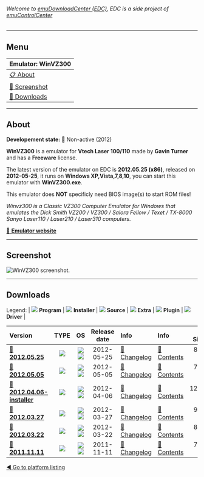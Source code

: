 ###### Welcome to [emuDownloadCenter (EDC)](https://github.com/PhoenixInteractiveNL/emuDownloadCenter/wiki/), EDC is a side project of [emuControlCenter](https://github.com/PhoenixInteractiveNL/emuControlCenter/wiki/)
***
## Menu
| **Emulator: WinVZ300** |
|:---------|
| [:clipboard: About](#about) |
| [:sunrise: Screenshot](#screenshot) |
| [:floppy_disk: Downloads](#downloads) |
***
## About
**Developement state:** :red_circle: Non-active (2012)

**WinVZ300** is a emulator for **Vtech Laser 100/110** made by **Gavin Turner** and has a **Freeware** license.

The latest version of the emulator on EDC is **2012.05.25 (x86)**, released on **2012-05-25**, it runs on **Windows XP,Vista,7,8,10**, you can start this emulator with **WinVZ300.exe**.

This emulator does **NOT** specificly need BIOS image(s) to start ROM files!

_Winvz300 is a Classic VZ300 Computer Emulator for Windows that emulates the Dick Smith VZ200 / VZ300 / Salora Fellow / Texet / TX-8000 Sanyo Laser110 / Laser210 / Laser310 computers._

[:link: **Emulator website**](http://emutopia.com/vzalive.bluebilby.com/winvz300/)
***
## Screenshot
![](https://raw.githubusercontent.com/PhoenixInteractiveNL/emuDownloadCenter/master/hooks/winvz300/emulator_screen_01.jpg "WinVZ300 screenshot.")
***
## Downloads
Legend:
| ![](https://raw.githubusercontent.com/wiki/PhoenixInteractiveNL/emuDownloadCenter/images_misc/icon_program_24.png) **Program** | 
![](https://raw.githubusercontent.com/wiki/PhoenixInteractiveNL/emuDownloadCenter/images_misc/icon_installer_24.png) **Installer** | 
![](https://raw.githubusercontent.com/wiki/PhoenixInteractiveNL/emuDownloadCenter/images_misc/icon_source_code_24.png) **Source** | 
![](https://raw.githubusercontent.com/wiki/PhoenixInteractiveNL/emuDownloadCenter/images_misc/icon_extra_24.png) **Extra** | 
![](https://raw.githubusercontent.com/wiki/PhoenixInteractiveNL/emuDownloadCenter/images_misc/icon_plugin_24.png) **Plugin** | 
![](https://raw.githubusercontent.com/wiki/PhoenixInteractiveNL/emuDownloadCenter/images_misc/icon_driver_24.png) **Driver** | 
 
 
| Version  | TYPE | OS | Release date  | Info       | Info       | DL Size    |
|:---------|:----:|:--:|:-------------:|:-----------|:-----------|-----------:|
| [:floppy_disk: **2012.05.25**](https://github.com/PhoenixInteractiveNL/edc-repo0002/raw/master/winvz300/2012.05.25.7z) | ![](https://raw.githubusercontent.com/wiki/PhoenixInteractiveNL/emuDownloadCenter/images_misc/icon_program_24.png) | ![](https://raw.githubusercontent.com/wiki/PhoenixInteractiveNL/emuDownloadCenter/images_misc/logo_windows_24.png)![](https://raw.githubusercontent.com/wiki/PhoenixInteractiveNL/emuDownloadCenter/images_misc/icon_32-bit_24.png) | 2012-05-25 | [:page_facing_up: Changelog](https://github.com/PhoenixInteractiveNL/edc-repo0002/blob/master/winvz300/2012.05.25_changelog.txt) | [:mag_right: Contents](https://github.com/PhoenixInteractiveNL/edc-repo0002/blob/master/winvz300/2012.05.25_contents.txt) | 879 KB |
| [:floppy_disk: **2012.05.05**](https://github.com/PhoenixInteractiveNL/edc-repo0002/raw/master/winvz300/2012.05.05.7z) | ![](https://raw.githubusercontent.com/wiki/PhoenixInteractiveNL/emuDownloadCenter/images_misc/icon_program_24.png) | ![](https://raw.githubusercontent.com/wiki/PhoenixInteractiveNL/emuDownloadCenter/images_misc/logo_windows_24.png)![](https://raw.githubusercontent.com/wiki/PhoenixInteractiveNL/emuDownloadCenter/images_misc/icon_32-bit_24.png) | 2012-05-05 | [:page_facing_up: Changelog](https://github.com/PhoenixInteractiveNL/edc-repo0002/blob/master/winvz300/2012.05.05_changelog.txt) | [:mag_right: Contents](https://github.com/PhoenixInteractiveNL/edc-repo0002/blob/master/winvz300/2012.05.05_contents.txt) | 728 KB |
| [:floppy_disk: **2012.04.06-installer**](https://github.com/PhoenixInteractiveNL/edc-repo0002/raw/master/winvz300/2012.04.06-installer.7z) | ![](https://raw.githubusercontent.com/wiki/PhoenixInteractiveNL/emuDownloadCenter/images_misc/icon_installer_24.png) | ![](https://raw.githubusercontent.com/wiki/PhoenixInteractiveNL/emuDownloadCenter/images_misc/logo_windows_24.png)![](https://raw.githubusercontent.com/wiki/PhoenixInteractiveNL/emuDownloadCenter/images_misc/icon_32-bit_24.png) | 2012-04-06 | [:page_facing_up: Changelog](https://github.com/PhoenixInteractiveNL/edc-repo0002/blob/master/winvz300/2012.04.06-installer_changelog.txt) | [:mag_right: Contents](https://github.com/PhoenixInteractiveNL/edc-repo0002/blob/master/winvz300/2012.04.06-installer_contents.txt) | 1226 KB |
| [:floppy_disk: **2012.03.27**](https://github.com/PhoenixInteractiveNL/edc-repo0002/raw/master/winvz300/2012.03.27.7z) | ![](https://raw.githubusercontent.com/wiki/PhoenixInteractiveNL/emuDownloadCenter/images_misc/icon_program_24.png) | ![](https://raw.githubusercontent.com/wiki/PhoenixInteractiveNL/emuDownloadCenter/images_misc/logo_windows_24.png)![](https://raw.githubusercontent.com/wiki/PhoenixInteractiveNL/emuDownloadCenter/images_misc/icon_32-bit_24.png) | 2012-03-27 | [:page_facing_up: Changelog](https://github.com/PhoenixInteractiveNL/edc-repo0002/blob/master/winvz300/2012.03.27_changelog.txt) | [:mag_right: Contents](https://github.com/PhoenixInteractiveNL/edc-repo0002/blob/master/winvz300/2012.03.27_contents.txt) | 913 KB |
| [:floppy_disk: **2012.03.22**](https://github.com/PhoenixInteractiveNL/edc-repo0002/raw/master/winvz300/2012.03.22.7z) | ![](https://raw.githubusercontent.com/wiki/PhoenixInteractiveNL/emuDownloadCenter/images_misc/icon_program_24.png) | ![](https://raw.githubusercontent.com/wiki/PhoenixInteractiveNL/emuDownloadCenter/images_misc/logo_windows_24.png)![](https://raw.githubusercontent.com/wiki/PhoenixInteractiveNL/emuDownloadCenter/images_misc/icon_32-bit_24.png) | 2012-03-22 | [:page_facing_up: Changelog](https://github.com/PhoenixInteractiveNL/edc-repo0002/blob/master/winvz300/2012.03.22_changelog.txt) | [:mag_right: Contents](https://github.com/PhoenixInteractiveNL/edc-repo0002/blob/master/winvz300/2012.03.22_contents.txt) | 861 KB |
| [:floppy_disk: **2011.11.11**](https://github.com/PhoenixInteractiveNL/edc-repo0002/raw/master/winvz300/2011.11.11.7z) | ![](https://raw.githubusercontent.com/wiki/PhoenixInteractiveNL/emuDownloadCenter/images_misc/icon_program_24.png) | ![](https://raw.githubusercontent.com/wiki/PhoenixInteractiveNL/emuDownloadCenter/images_misc/logo_windows_24.png)![](https://raw.githubusercontent.com/wiki/PhoenixInteractiveNL/emuDownloadCenter/images_misc/icon_32-bit_24.png) | 2011-11-11 | [:page_facing_up: Changelog](https://github.com/PhoenixInteractiveNL/edc-repo0002/blob/master/winvz300/2011.11.11_changelog.txt) | [:mag_right: Contents](https://github.com/PhoenixInteractiveNL/edc-repo0002/blob/master/winvz300/2011.11.11_contents.txt) | 798 KB |

[:arrow_backward: Go to platform listing](https://github.com/PhoenixInteractiveNL/emuDownloadCenter/wiki/EDC-Platform-List)
